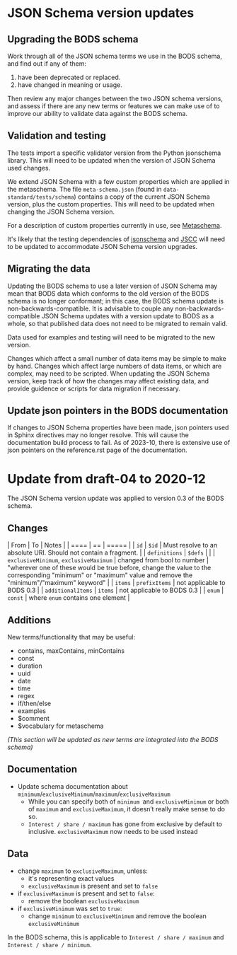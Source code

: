 # JSON Schema version updates

## Upgrading the BODS schema

Work through all of the JSON schema terms we use in the BODS schema, and find out if any of them:

1. have been deprecated or replaced.
2. have changed in meaning or usage.

Then review any major changes between the two JSON schema versions, and assess if there are any new terms or features we can make use of to improve our ability to validate data against the BODS schema.

## Validation and testing

The tests import a specific validator version from the Python jsonschema library. This will need to be updated when the version of JSON Schema used changes.

We extend JSON Schema with a few custom properties which are applied in the metaschema. The file `meta-schema.json` (found in `data-standard/tests/schema`) contains a copy of the current JSON Schema version, plus the custom properties. This will need to be updated when changing the JSON Schema version.

For a description of custom properties currently in use, see [Metaschema](testing#metaschema).

It's likely that the testing dependencies of [jsonschema](https://python-jsonschema.readthedocs.io/en/stable/) and [JSCC](https://jscc.readthedocs.io/en/latest/) will need to be updated to accommodate JSON Schema version upgrades.

## Migrating the data

Updating the BODS schema to use a later version of JSON Schema may mean that BODS data which conforms to the old version of the BODS schema is no longer conformant; in this case, the BODS schema update is non-backwards-compatible. It is advisable to couple any non-backwards-compatible JSON Schema updates with a version update to BODS as a whole, so that published data does not need to be migrated to remain valid.

Data used for examples and testing will need to be migrated to the new version.

Changes which affect a small number of data items may be simple to make by hand. Changes which affect large numbers of data items, or which are complex, may need to be scripted. When updating the JSON Schema version, keep track of how the changes may affect existing data, and provide guidence or scripts for data migration if necessary.

## Update json pointers in the BODS documentation
If changes to JSON Schema properties have been made, json pointers used in Sphinx directives may no longer resolve. This will cause the documentation build process to fail. As of 2023-10, there is extensive use of json pointers on the reference.rst page of the documentation. 

# Update from draft-04 to 2020-12

The JSON Schema version update was applied to version 0.3 of the BODS schema.

## Changes

| From | To | Notes |
| ==== | == | ===== |
| `id` | `$id` | Must resolve to an absolute URI. Should not contain a fragment. |
| `definitions` | `$defs` | |
| `exclusiveMinimum`, `exclusiveMaximum` | changed from bool to number | "wherever one of these would be true before, change the value to the corresponding "minimum" or "maximum" value and remove the "minimum"/"maximum" keyword" |
| `items` | `prefixItems` | not applicable to BODS 0.3 |
| `additionalItems` | `items` | not applicable to BODS 0.3 |
| `enum` | `const` | where `enum` contains one element |


## Additions

New terms/functionality that may be useful:

* contains, maxContains, minContains
* const
* duration
* uuid
* date
* time
* regex
* if/then/else
* examples
* $comment
* $vocabulary for metaschema

_(This section will be updated as new terms are integrated into the BODS schema)_

## Documentation

* Update schema documentation about `minimum`/`exclusiveMinimum`/`maximum`/`exclusiveMaximum`
  * While you can specify both of `minimum `and `exclusiveMinimum` or both of `maximum` and `exclusiveMaximum`, it doesn’t really make sense to do so.
  * `Interest / share / maximum` has gone from exclusive by default to inclusive. `exclusiveMaximum` now needs to be used instead

## Data

* change `maximum` to `exclusiveMaximum`, unless:
  * it's representing exact values
  * `exclusiveMaximum` is present and set to `false`
* if `exclusiveMaximum` is present and set to `false`:
  * remove the boolean `exclusiveMaximum`
* if `exclusiveMinimum` was set to `true`:
  * change `minimum` to `exclusiveMinimum` and remove the boolean `exclusiveMinimum`

In the BODS schema, this is applicable to `Interest / share / maximum` and `Interest / share / minimum`.
